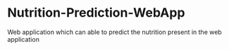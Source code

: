 # Nutrition-Prediction-WebApp
Web application which can able to predict the nutrition present in the web application
